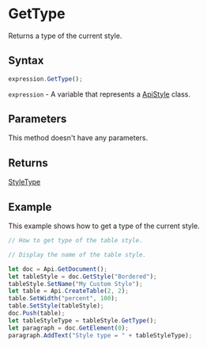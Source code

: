 # GetType

Returns a type of the current style.

## Syntax

```javascript
expression.GetType();
```

`expression` - A variable that represents a [ApiStyle](../ApiStyle.md) class.

## Parameters

This method doesn't have any parameters.

## Returns

[StyleType](../../Enumeration/StyleType.md)

## Example

This example shows how to get a type of the current style.

```javascript editor-docx
// How to get type of the table style.

// Display the name of the table style.

let doc = Api.GetDocument();
let tableStyle = doc.GetStyle("Bordered");
tableStyle.SetName("My Custom Style");
let table = Api.CreateTable(2, 2);
table.SetWidth("percent", 100);
table.SetStyle(tableStyle);
doc.Push(table);
let tableStyleType = tableStyle.GetType();
let paragraph = doc.GetElement(0);
paragraph.AddText("Style type = " + tableStyleType);
```
